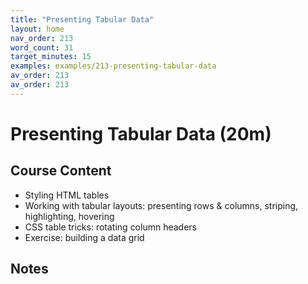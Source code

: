 ```yaml
---
title: "Presenting Tabular Data"
layout: home
nav_order: 213
word_count: 31
target_minutes: 15
examples: examples/213-presenting-tabular-data
av_order: 213
av_order: 213
---
```

# Presenting Tabular Data (20m)

## Course Content

- Styling HTML tables
- Working with tabular layouts: presenting rows & columns, striping, highlighting, hovering
- CSS table tricks: rotating column headers
- Exercise: building a data grid

## Notes













